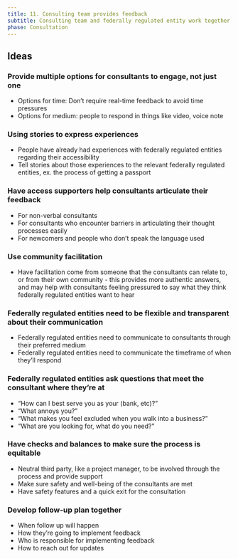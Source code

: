 ```yaml
---
title: 11. Consulting team provides feedback
subtitle: Consulting team and federally regulated entity work together on their accessibility plan.
phase: Consultation
---
```

## Ideas

### Provide multiple options for consultants to engage, not just one

* Options for time: Don’t require real-time feedback to avoid time pressures
* Options for medium: people to respond in things like video, voice note

### Using stories to express experiences

* People have already had experiences with federally regulated entities regarding their accessibility
* Tell stories about those experiences to the relevant federally regulated entities, ex. the process of getting a passport

### Have access supporters help consultants articulate their feedback

* For non-verbal consultants
* For consultants who encounter barriers in articulating their thought processes easily
* For newcomers and people who don’t speak the language used

### Use community facilitation

* Have facilitation come from someone that the consultants can relate to, or from their own community - this provides more authentic answers, and may help with consultants feeling pressured to say what they think federally regulated entities want to hear

### Federally regulated entities need to be flexible and transparent about their communication

* Federally regulated entities need to communicate to consultants through their preferred medium
* Federally regulated entities need to communicate the timeframe of when they’ll respond

### Federally regulated entities ask questions that meet the consultant where they’re at

* “How can I best serve you as your (bank, etc)?”
* “What annoys you?”
* “What makes you feel excluded when you walk into a business?”
* “What are you looking for, what do you need?”

### Have checks and balances to make sure the process is equitable

* Neutral third party, like a project manager, to be involved through the process and provide support
* Make sure safety and well-being of the consultants are met
* Have safety features and a quick exit for the consultation

### Develop follow-up plan together

* When follow up will happen
* How they’re going to implement feedback
* Who is responsible for implementing feedback
* How to reach out for updates
